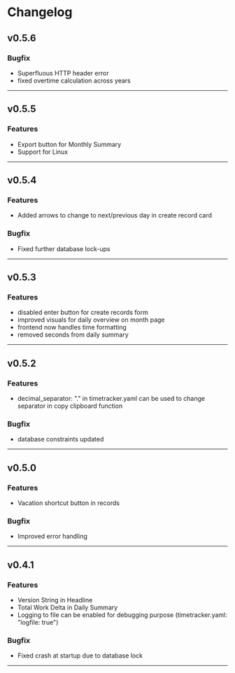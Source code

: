# Changelog

## v0.5.6

### Bugfix

- Superfluous HTTP header error
- fixed overtime calculation across years

---

## v0.5.5

### Features

- Export button for Monthly Summary
- Support for Linux

---

## v0.5.4

### Features

- Added arrows to change to next/previous day in create record card

### Bugfix

- Fixed further database lock-ups

---

## v0.5.3

### Features

- disabled enter button for create records form
- improved visuals for daily overview on month page
- frontend now handles time formatting
- removed seconds from daily summary

---

## v0.5.2

### Features

- decimal_separator: "." in timetracker.yaml can be used to change separator in copy clipboard function

### Bugfix

- database constraints updated

---

## v0.5.0

### Features

- Vacation shortcut button in records

### Bugfix

- Improved error handling

---

## v0.4.1

### Features

- Version String in Headline
- Total Work Delta in Daily Summary
- Logging to file can be enabled for debugging purpose (timetracker.yaml: "logfile: true")

### Bugfix

- Fixed crash at startup due to database lock

---

